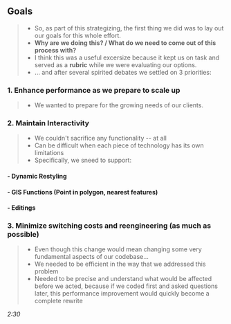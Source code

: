 ## Goals
  > * So, as part of this strategizing, the first thing we did was to lay out our goals for this whole effort.
  > * **Why are we doing this? / What do we need to come out of this process with?**
  > * I think this was a useful excersize because it kept us on task and served as a **rubric** while we were evaluating our options.
  > * ... and after several spirited debates we settled on 3 priorities:

### 1. Enhance performance as we prepare to scale up
  > * We wanted to prepare for the growing needs of our clients.

### 2. Maintain Interactivity
  > * We couldn't sacrifice any functionality -- at all
  > * Can be difficult when each piece of technology has its own limitations
  > * Specifically, we sneed to support:

####  - Dynamic Restyling
####  - GIS Functions (Point in polygon, nearest features)
####  - Editings

### 3. Minimize switching costs and reengineering (as much as possible)
  > * Even though this change would mean changing some very fundamental aspects of our codebase...
  > * We needed to be efficient in the way that we addressed this problem
  > * Needed to be precise and understand what would be affected before we acted, because if we coded first and asked questions later, this performance improvement would quickly become a complete rewrite

_2:30_
